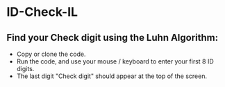 # ID-Check-IL
## Find your Check digit using the Luhn Algorithm:
- Copy or clone the code.
- Run the code, and use your mouse / keyboard to enter your first 8 ID digits.
- The last digit "Check digit" should appear at the top of the screen.

